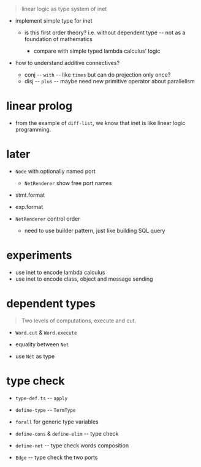 > linear logic as type system of inet

- implement simple type for inet

  - is this first order theory?
    i.e. without dependent type -- not as a foundation of mathematics

    - compare with simple typed lambda calculus' logic

- how to understand additive connectives?
  - conj -- `with` -- like `times` but can do projection only once?
  - disj -- `plus` -- maybe need new primitive operator about parallelism

# linear prolog

- from the example of `diff-list`,
  we know that inet is like linear logic programming.

# later

- `Node` with optionally named port

  - `NetRenderer` show free port names

- stmt.format
- exp.format

- `NetRenderer` control order

  - need to use builder pattern, just like building SQL query

# experiments

- use inet to encode lambda calculus
- use inet to encode class, object and message sending

# dependent types

> Two levels of computations, execute and cut.

- `Word.cut` & `Word.execute`

- equality between `Net`
- use `Net` as type

# type check

- `type-def.ts` -- `apply`

- `define-type` -- `TermType`

- `forall` for generic type variables

- `define-cons` & `define-elim` -- type check
- `define-net` -- type check words composition

- `Edge` -- type check the two ports
